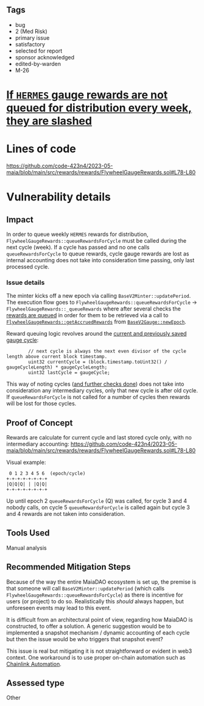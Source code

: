 ## Tags

- bug
- 2 (Med Risk)
- primary issue
- satisfactory
- selected for report
- sponsor acknowledged
- edited-by-warden
- M-26

# [If `HERMES` gauge rewards are not queued for distribution every week, they are slashed](https://github.com/code-423n4/2023-05-maia-findings/issues/411) 

# Lines of code

https://github.com/code-423n4/2023-05-maia/blob/main/src/rewards/rewards/FlywheelGaugeRewards.sol#L78-L80


# Vulnerability details

## Impact

In order to queue weekly `HERMES` rewards for distribution, `FlywheelGaugeRewards::queueRewardsForCycle` must be called during the next cycle (week). If a cycle has passed and no one calls `queueRewardsForCycle` to queue rewards, cycle gauge rewards are lost as internal accounting does not take into consideration time passing, only last processed cycle.

### Issue details

The minter kicks off a new epoch via calling `BaseV2Minter::updatePeriod`. The execution flow goes to `FlywheelGaugeRewards::queueRewardsForCycle` -> `FlywheelGaugeRewards::_queueRewards` where after several checks the [rewards are queued](https://github.com/code-423n4/2023-05-maia/blob/main/src/rewards/rewards/FlywheelGaugeRewards.sol#L189-L193) in order for them to be retrieved via a call to [`FlywheelGaugeRewards::getAccruedRewards`](https://github.com/code-423n4/2023-05-maia/blob/main/src/rewards/rewards/FlywheelGaugeRewards.sol#L200) from [`BaseV2Gauge::newEpoch`](https://github.com/code-423n4/2023-05-maia/blob/main/src/gauges/BaseV2Gauge.sol#L89).

Reward queuing logic revolves around the [current and previously saved gauge cycle](https://github.com/code-423n4/2023-05-maia/blob/main/src/rewards/rewards/FlywheelGaugeRewards.sol#L78-L80):

```Solidity
        // next cycle is always the next even divisor of the cycle length above current block timestamp.
        uint32 currentCycle = (block.timestamp.toUint32() / gaugeCycleLength) * gaugeCycleLength;
        uint32 lastCycle = gaugeCycle;
```

This way of noting cycles ([and further checks done](https://github.com/code-423n4/2023-05-maia/blob/main/src/rewards/rewards/FlywheelGaugeRewards.sol#L82-L85)) does not take into consideration any intermediary cycles, only that new cycle is after old cycle. If `queueRewardsForCycle` is not called for a number of cycles then rewards will be lost for those cycles.

## Proof of Concept

Rewards are calculate for current cycle and last stored cycle only, with no intermediary accounting:
https://github.com/code-423n4/2023-05-maia/blob/main/src/rewards/rewards/FlywheelGaugeRewards.sol#L78-L80

Visual example:
```
 0 1 2 3 4 5 6  (epoch/cycle)
+-+-+-+-+-+-+-+
|Q|Q|Q| | |Q|Q|
+-+-+-+-+-+-+-+
```

Up until epoch 2 `queueRewardsForCycle` (Q) was called, for cycle 3 and 4 nobody calls, on cycle 5 `queueRewardsForCycle` is called again but cycle 3 and 4 rewards are not taken into consideration.


## Tools Used

Manual analysis

## Recommended Mitigation Steps

Because of the way the entire MaiaDAO ecosystem is set up, the premise is that someone will call `BaseV2Minter::updatePeriod` (which calls `FlywheelGaugeRewards::queueRewardsForCycle`) as there is incentive for users (or project) to do so. Realistically this _should_ always happen, but unforeseen events may lead to this event.

It is difficult from an architectural point of view, regarding how MaiaDAO is constructed, to offer a solution. A generic suggestion would be to implemented a snapshot mechanism / dynamic accounting of each cycle but then the issue would be who triggers that snapshot event? 

This issue is real but mitigating it is not straightforward or evident in web3 context. One workaround is to use proper on-chain automation such as [Chainlink Automation](https://docs.chain.link/chainlink-automation/introduction).







## Assessed type

Other